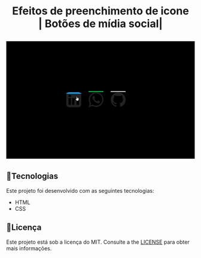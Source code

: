 

<h1 align="center">
Efeitos de preenchimento de icone <br>
| Botões de mídia social| <br>
</h1>

<h2 align="center">
<img src="github/efeito.gif" alt="preenchimento" width="750">
</h2>

## :rocket:**Tecnologias**
Este projeto foi desenvolvido com as seguintes tecnologias:
*  HTML
*  CSS

## :pencil:**Licença**
Este projeto está sob a licença do MIT. Consulte a the [LICENSE](https://github.com/LuisRobertoAntunes/Efeitos-de-preenchimento-de-icone/blob/main/github/LICENSE) para obter mais informações.
